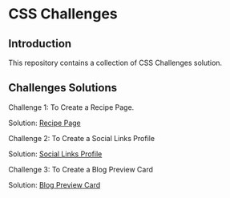 # CSS Challenges

## Introduction
This repository contains a collection of CSS Challenges solution.

## Challenges Solutions
Challenge 1: To Create a Recipe Page.

Solution: [Recipe Page](https://recipe-page-gamma-seven.vercel.app/)

Challenge 2: To Create a Social Links Profile

Solution: [Social Links Profile](https://social-links-profile-sooty.vercel.app/)

Challenge 3: To Create a Blog Preview Card

Solution: [Blog Preview Card](https://blog-preview-card-iota-five.vercel.app/)